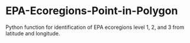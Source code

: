 # EPA-Ecoregions-Point-in-Polygon
Python function for identification of EPA ecoregions level 1, 2, and 3 from latitude and longitude.
